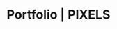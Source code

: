 ---
title: "Portfolio | PIXELS"
heading : "PIXELS, l'association audiovisuelle de l'École Centrale de Lyon"
---